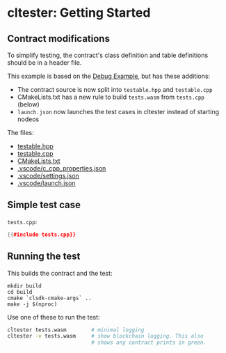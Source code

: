 # cltester: Getting Started

## Contract modifications

To simplify testing, the contract's class definition and table definitions should be in a header file.

This example is based on the [Debug Example](../../contract/debug/index.html), but has these additions:

* The contract source is now split into `testable.hpp` and `testable.cpp`
* CMakeLists.txt has a new rule to build `tests.wasm` from `tests.cpp` (below)
* `launch.json` now launches the test cases in cltester instead of starting nodeos

The files:

* [testable.hpp](testable.hpp)
* [testable.cpp](testable.cpp)
* [CMakeLists.txt](CMakeLists.txt)
* [.vscode/c_cpp_properties.json](.vscode/c_cpp_properties.json)
* [.vscode/settings.json](.vscode/settings.json)
* [.vscode/launch.json](.vscode/launch.json)

## Simple test case

`tests.cpp`:
```cpp
{{#include tests.cpp}}
```

## Running the test

This builds the contract and the test:

```
mkdir build
cd build
cmake `clsdk-cmake-args` ..
make -j $(nproc)
```

Use one of these to run the test:

```sh
cltester tests.wasm        # minimal logging
cltester -v tests.wasm     # show blockchain logging. This also
                           # shows any contract prints in green.
```
